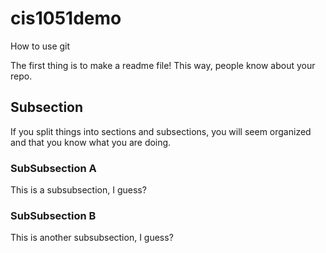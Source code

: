 # cis1051demo
How to use git


The first thing is to make a readme file!
This way, people know about your repo.


## Subsection
If you split things into sections and subsections, you will seem organized and that you know what you are doing.

### SubSubsection A
This is a subsubsection, I guess?

### SubSubsection B
This is another subsubsection, I guess?